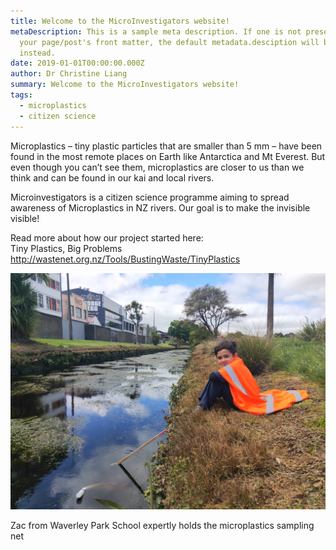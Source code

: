 ```yaml
---
title: Welcome to the MicroInvestigators website!
metaDescription: This is a sample meta description. If one is not present in
  your page/post's front matter, the default metadata.desciption will be used
  instead.
date: 2019-01-01T00:00:00.000Z
author: Dr Christine Liang
summary: Welcome to the MicroInvestigators website!
tags:
  - microplastics
  - citizen science
---
```

Microplastics – tiny plastic particles that are smaller than 5 mm – have been found in the most remote places on Earth like Antarctica and Mt Everest. But even though you can’t see them, microplastics are closer to us than we think and can be found in our kai and local rivers.

Microinvestigators is a citizen science programme aiming to spread awareness of Microplastics in NZ rivers. Our goal is to make the invisible visible!

Read more about how our project started here: \
Tiny Plastics, Big Problems <http://wastenet.org.nz/Tools/BustingWaste/TinyPlastics>

![Waverley School](/static/img/copy-of-waverley2.png "Waverley School")

Zac from Waverley Park School expertly holds the microplastics sampling net